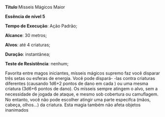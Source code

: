 **Titulo**:Misseis Mágicos Maior

**Essência de nível 5**

**Tempo de Execução**: Ação Padrão;

**Alcance**: 30 metros;

**Alvos**: até 4 criaturas;

**Duração**: instantânea;

**Teste de Resistência**: nenhum;

Favorita entre magos iniciantes, mísseis mágicos supremo faz você disparar três setas ou esferas de energia. Você pode dispará-
-las contra criaturas diferentes (causando 1d6+2 pontos de dano em cada ) ou uma mesma criatura (3d6+6 pontos de dano).
Os mísseis sempre atingem o alvo, sem a necessidade de jogada de ataque, e mesmo sob cobertura ou camuﬂagem.
No entanto, você não pode escolher atingir uma parte específca (mãos, cabeça, olhos...) da criatura. Esta magia também
não afeta objetos inanimados